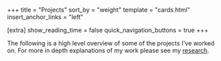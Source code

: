 
+++
title = "Projects"
sort_by = "weight"
template = "cards.html"
insert_anchor_links = "left"

[extra]
show_reading_time = false
quick_navigation_buttons = true
+++

The following is a high level overview of some of the projects I've worked on.
For more in depth explanations of my work please see my
[research](../research).
